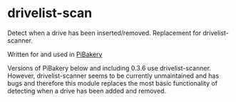 # drivelist-scan
Detect when a drive has been inserted/removed. Replacement for drivelist-scanner.

Written for and used in [PiBakery](http://github.com/davidferguson/PiBakery)

Versions of PiBakery below and including 0.3.6 use drivelist-scanner. However, drivelist-scanner seems to be currently unmaintained and has bugs and therefore this module replaces the most basic functionality of detecting when a drive has been added and removed.

